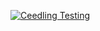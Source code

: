 
[![Ceedling Testing](https://github.com/vladimirmarco/vladimirmarco.github.io/actions/workflows/ceedling-test.yaml/badge.svg)](https://github.com/vladimirmarco/vladimirmarco.github.io/actions/workflows/ceedling-test.yaml)

